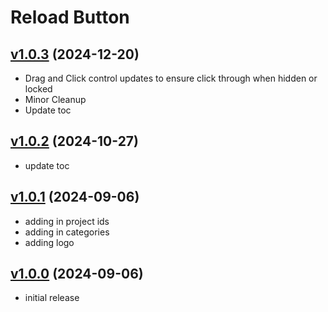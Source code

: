 # Reload Button

## [v1.0.3](https://github.com/rbgdevx/auto-body-res/releases/tag/v1.0.3) (2024-12-20)

- Drag and Click control updates to ensure click through when hidden or locked
- Minor Cleanup
- Update toc

## [v1.0.2](https://github.com/rbgdevx/auto-body-res/releases/tag/v1.0.2) (2024-10-27)

- update toc

## [v1.0.1](https://github.com/rbgdevx/auto-body-res/releases/tag/v1.0.1) (2024-09-06)

- adding in project ids
- adding in categories
- adding logo

## [v1.0.0](https://github.com/rbgdevx/auto-body-res/releases/tag/v1.0.0) (2024-09-06)

- initial release
